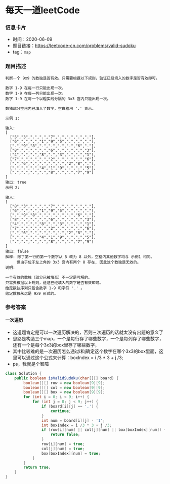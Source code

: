 # 每天一道leetCode

### 信息卡片

- 时间：2020-06-09
- 题目链接：https://leetcode-cn.com/problems/valid-sudoku
- tag：`map`

### 题目描述

```
判断一个 9x9 的数独是否有效。只需要根据以下规则，验证已经填入的数字是否有效即可。

数字 1-9 在每一行只能出现一次。
数字 1-9 在每一列只能出现一次。
数字 1-9 在每一个以粗实线分隔的 3x3 宫内只能出现一次。

数独部分空格内已填入了数字，空白格用 '.' 表示。

示例 1:

输入:
[
  ["5","3",".",".","7",".",".",".","."],
  ["6",".",".","1","9","5",".",".","."],
  [".","9","8",".",".",".",".","6","."],
  ["8",".",".",".","6",".",".",".","3"],
  ["4",".",".","8",".","3",".",".","1"],
  ["7",".",".",".","2",".",".",".","6"],
  [".","6",".",".",".",".","2","8","."],
  [".",".",".","4","1","9",".",".","5"],
  [".",".",".",".","8",".",".","7","9"]
]
输出: true
示例 2:

输入:
[
  ["8","3",".",".","7",".",".",".","."],
  ["6",".",".","1","9","5",".",".","."],
  [".","9","8",".",".",".",".","6","."],
  ["8",".",".",".","6",".",".",".","3"],
  ["4",".",".","8",".","3",".",".","1"],
  ["7",".",".",".","2",".",".",".","6"],
  [".","6",".",".",".",".","2","8","."],
  [".",".",".","4","1","9",".",".","5"],
  [".",".",".",".","8",".",".","7","9"]
]
输出: false
解释: 除了第一行的第一个数字从 5 改为 8 以外，空格内其他数字均与 示例1 相同。
     但由于位于左上角的 3x3 宫内有两个 8 存在, 因此这个数独是无效的。
说明:

一个有效的数独（部分已被填充）不一定是可解的。
只需要根据以上规则，验证已经填入的数字是否有效即可。
给定数独序列只包含数字 1-9 和字符 '.' 。
给定数独永远是 9x9 形式的。

```

### 参考答案

#### 一次遍历
- 这道题肯定是可以一次遍历解决的，否则三次遍历的话就太没有出题的意义了
- 思路是构造三个map，一个是每行存了哪些数字，一个是每列存了哪些数字，还有一个是每个3x3的box里存了哪些数字，
- 其中比较难的是一次遍历怎么通过i和j确定这个数字在哪个3x3的box里面，这里可以通过这个公式来计算：boxIndex = i /3 * 3 + j /3;
- ps，我就是个智障

```java
class Solution {
    public boolean isValidSudoku(char[][] board) {
        boolean[][] row = new boolean[9][9];
        boolean[][] col = new boolean[9][9];
        boolean[][] box = new boolean[9][9];
        for (int i = 0; i < 9; i++) {
            for (int j = 0; j < 9; j++) {
                if (board[i][j] == '.') {
                    continue;
                }
                int num = board[i][j] - '1';
                int boxIndex = i /3 * 3 + j /3;
                if (row[i][num] || col[j][num] || box[boxIndex][num]) {
                    return false;
                }
                row[i][num] = true;
                col[j][num] = true;
                box[boxIndex][num] = true;
            }
        }
        return true;
    }
}
```
